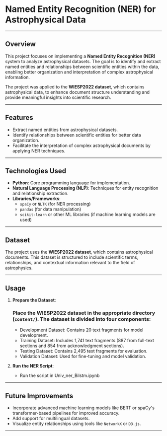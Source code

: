 # Named Entity Recognition (NER) for Astrophysical Data

---

## Overview

This project focuses on implementing a **Named Entity Recognition (NER)** system to analyze astrophysical datasets. The goal is to identify and extract named entities and relationships between scientific entities within the data, enabling better organization and interpretation of complex astrophysical information.

The project was applied to the **WIESP2022 dataset**, which contains astrophysical data, to enhance document structure understanding and provide meaningful insights into scientific research.

---

## Features

- Extract named entities from astrophysical datasets.
- Identify relationships between scientific entities for better data organization.
- Facilitate the interpretation of complex astrophysical documents by applying NER techniques.

---

## Technologies Used

- **Python**: Core programming language for implementation.
- **Natural Language Processing (NLP)**: Techniques for entity recognition and relationship extraction.
- **Libraries/Frameworks**:
    - `spaCy` or `NLTK` (for NER processing)
    - `pandas` (for data manipulation)
    - `scikit-learn` or other ML libraries (if machine learning models are used)

---

## Dataset

The project uses the **WIESP2022 dataset**, which contains astrophysical documents. This dataset is structured to include scientific terms, relationships, and contextual information relevant to the field of astrophysics.

---

## Usage

1. **Prepare the Dataset**:
    ### Place the WIESP2022 dataset in the appropriate directory (`content/`). The dataset is divided into four components:
      - Development Dataset: Contains 20 text fragments for model development.
      - Training Dataset: Includes 1,741 text fragments (887 from full-text sections and 854 from acknowledgment sections).
      - Testing Dataset: Contains 2,495 text fragments for evaluation.
      - Validation Dataset: Used for fine-tuning and model validation.


2. **Run the NER Script**:
      - Run the script in Univ_ner_Bilstm.ipynb

---

## Future Improvements

- Incorporate advanced machine learning models like BERT or spaCy's transformer-based pipelines for improved accuracy.
- Add support for multilingual datasets.
- Visualize entity relationships using tools like `NetworkX` or `D3.js`.

---


